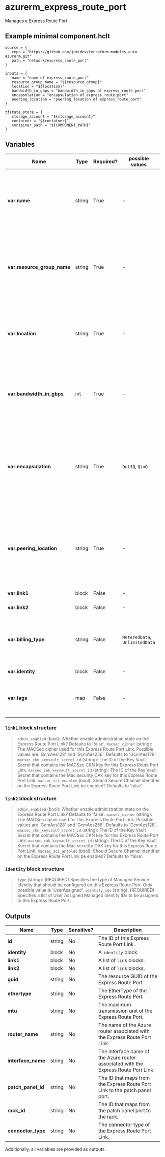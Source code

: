# azurerm_express_route_port

Manages a Express Route Port.

## Example minimal component.hclt

```hcl
source = {
   repo = "https://github.com/jumidev/terraform-modules-auto-azurerm.git" 
   path = "network/express_route_port" 
}

inputs = {
   name = "name of express_route_port" 
   resource_group_name = "${resource_group}" 
   location = "${location}" 
   bandwidth_in_gbps = "bandwidth_in_gbps of express_route_port" 
   encapsulation = "encapsulation of express_route_port" 
   peering_location = "peering_location of express_route_port" 
}

tfstate_store = {
   storage_account = "${storage_account}" 
   container = "${container}" 
   container_path = "${COMPONENT_PATH}" 
}

```

## Variables

| Name | Type | Required? |  possible values |  Description |
| ---- | ---- | --------- |  ----------- | ----------- |
| **var.name** | string | True | -  |  The name which should be used for this Express Route Port. Changing this forces a new Express Route Port to be created. | 
| **var.resource_group_name** | string | True | -  |  The name of the Resource Group where the Express Route Port should exist. Changing this forces a new Express Route Port to be created. | 
| **var.location** | string | True | -  |  The Azure Region where the Express Route Port should exist. Changing this forces a new Express Route Port to be created. | 
| **var.bandwidth_in_gbps** | int | True | -  |  Bandwidth of the Express Route Port in Gbps. Changing this forces a new Express Route Port to be created. | 
| **var.encapsulation** | string | True | `Dot1Q`, `QinQ`  |  The encapsulation method used for the Express Route Port. Changing this forces a new Express Route Port to be created. Possible values are: `Dot1Q`, `QinQ`. | 
| **var.peering_location** | string | True | -  |  The name of the peering location that this Express Route Port is physically mapped to. Changing this forces a new Express Route Port to be created. | 
| **var.link1** | block | False | -  |  A list of `link` blocks. | 
| **var.link2** | block | False | -  |  A list of `link` blocks. | 
| **var.billing_type** | string | False | `MeteredData`, `UnlimitedData`  |  The billing type of the Express Route Port. Possible values are `MeteredData` and `UnlimitedData`. | 
| **var.identity** | block | False | -  |  An `identity` block. | 
| **var.tags** | map | False | -  |  A mapping of tags which should be assigned to the Express Route Port. | 

### `link1` block structure

> `admin_enabled` (bool): Whether enable administration state on the Express Route Port Link? Defaults to 'false'.
> `macsec_cipher` (string): The MACSec cipher used for this Express Route Port Link. Possible values are 'GcmAes128' and 'GcmAes256'. Defaults to 'GcmAes128'.
> `macsec_ckn_keyvault_secret_id` (string): The ID of the Key Vault Secret that contains the MACSec CKN key for this Express Route Port Link.
> `macsec_cak_keyvault_secret_id` (string): The ID of the Key Vault Secret that contains the Mac security CAK key for this Express Route Port Link.
> `macsec_sci_enabled` (bool): Should Secure Channel Identifier on the Express Route Port Link be enabled? Defaults to 'false'.

### `link2` block structure

> `admin_enabled` (bool): Whether enable administration state on the Express Route Port Link? Defaults to 'false'.
> `macsec_cipher` (string): The MACSec cipher used for this Express Route Port Link. Possible values are 'GcmAes128' and 'GcmAes256'. Defaults to 'GcmAes128'.
> `macsec_ckn_keyvault_secret_id` (string): The ID of the Key Vault Secret that contains the MACSec CKN key for this Express Route Port Link.
> `macsec_cak_keyvault_secret_id` (string): The ID of the Key Vault Secret that contains the Mac security CAK key for this Express Route Port Link.
> `macsec_sci_enabled` (bool): Should Secure Channel Identifier on the Express Route Port Link be enabled? Defaults to 'false'.

### `identity` block structure

> `type` (string): (REQUIRED) Specifies the type of Managed Service Identity that should be configured on this Express Route Port. Only possible value is 'UserAssigned'.
> `identity_ids` (string): (REQUIRED) Specifies a list of User Assigned Managed Identity IDs to be assigned to this Express Route Port.



## Outputs

| Name | Type | Sensitive? | Description |
| ---- | ---- | --------- | --------- |
| **id** | string | No  | The ID of this Express Route Port Link. | 
| **identity** | block | No  | A `identity` block. | 
| **link1** | block | No  | A list of `link` blocks. | 
| **link2** | block | No  | A list of `link` blocks. | 
| **guid** | string | No  | The resource GUID of the Express Route Port. | 
| **ethertype** | string | No  | The EtherType of the Express Route Port. | 
| **mtu** | string | No  | The maximum transmission unit of the Express Route Port. | 
| **router_name** | string | No  | The name of the Azure router associated with the Express Route Port Link. | 
| **interface_name** | string | No  | The interface name of the Azure router associated with the Express Route Port Link. | 
| **patch_panel_id** | string | No  | The ID that maps from the Express Route Port Link to the patch panel port. | 
| **rack_id** | string | No  | The ID that maps from the patch panel port to the rack. | 
| **connector_type** | string | No  | The connector type of the Express Route Port Link. | 

Additionally, all variables are provided as outputs.
